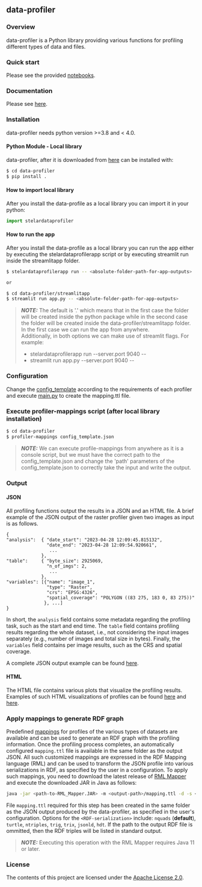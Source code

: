 
## data-profiler

### Overview

data-profiler is a Python library providing various functions for profiling different types of data and files.

### Quick start

Please see the provided [notebooks](https://github.com/stelar-eu/data-profiler/tree/main/notebooks).

### Documentation

Please see [here](https://stelar-eu.github.io/data-profiler/).

### Installation
data-profiler needs python version >=3.8 and < 4.0.

#### Python Module - Local library

data-profiler, after it is downloaded from [here](https://github.com/stelar-eu/data-profiler) can be installed with:

```sh
$ cd data-profiler
$ pip install .
```
#### How to import local library

After you install the data-profile as a local library you can import it in your python:

```python
import stelardataprofiler
```

#### How to run the app

After you install the data-profile as a local library you can run the app 
either by executing the stelardataprofilerapp script or by executing streamlit run inside 
the streamlitapp folder.

```sh
$ stelardataprofilerapp run -- <absolute-folder-path-for-app-outputs>

or

$ cd data-profiler/streamlitapp
$ streamlit run app.py -- <absolute-folder-path-for-app-outputs>
```
> **_NOTE:_**  The default <absolute-folder-path-for-app-outputs> is '.' which means 
> that in the first case the folder will be created inside the python package 
> while in the second case the folder will be created inside the 
> data-profiler/streamlitapp folder. <br />
> In the first case we can run the app from anywhere.<br /> 
> Additionally, in both options we can make use of streamlit flags. For example:
> * stelardataprofilerapp run --server.port 9040 -- <absolute-path-for-app-outputs>
> * streamlit run app.py --server.port 9040 -- <absolute-path-to-output-folder>

### Configuration
Change the [config_template](https://github.com/stelar-eu/data-profiler/blob/main/config_template.json) according to the requirements of each profiler and execute [main.py](https://github.com/stelar-eu/data-profiler/blob/main/stelardataprofiler/main.py) to create the mapping.ttl file.

### Execute profiler-mappings script (after local library installation)

```sh
$ cd data-profiler
$ profiler-mappings config_template.json
```
> **_NOTE:_**  We can execute profile-mappings from anywhere as it is a console script, but we must have the correct path to the config_template.json and change the 'path' parameters of the config_template.json to correctly take the input and write the output.

### Output
#### JSON
All profiling functions output the results in a JSON and an HTML file. A brief example of the JSON output of the raster profiler given two images as input is as follows.

```
{
"analysis":  { "date_start": "2023-04-28 12:09:45.815132",
               "date_end": "2023-04-28 12:09:54.920661",
                ... 
             },
"table":     { "byte_size": 2925069,
               "n_of_imgs": 2,
                ...
             },
"variables": [{"name": "image_1",
               "type": "Raster",
               "crs": "EPSG:4326",
               "spatial_coverage": "POLYGON ((83 275, 183 0, 83 275))"
              }, ...]
}
```

In short, the ```analysis``` field contains some metadata regarding the profiling task, such as the start and end time. The ```table``` field contains profiling results regarding the whole dataset, i.e., not considering the input images separately (e.g., number of images and total size in bytes). Finally, the ```variables``` field contains per image results, such as the CRS and spatial coverage.

A complete JSON output example can be found [here](https://github.com/stelar-eu/data-profiler/blob/main/examples/output/tabular_vector_profile.json).

#### HTML
The HTML file contains various plots that visualize the profiling results. Examples of such HTML visualizations of profiles can be found [here](https://htmlpreview.github.io/?https://github.com/stelar-eu/data-profiler/blob/main/examples/output/tabular_vector_profile.html) and [here](https://htmlpreview.github.io/?https://github.com/stelar-eu/data-profiler/blob/main/examples/output/timeseries_profile.html).


### Apply mappings to generate RDF graph

Predefined [mappings](https://github.com/stelar-eu/data-profiler/tree/main/stelardataprofiler/mappings) for profiles of the various types of datasets are available and can be used to generate an RDF graph with the profiling information. Once the profiling process completes, an automatically configured ```mapping.ttl``` file is available in the same folder as the output JSON.
All such customized mappings are expressed in the RDF Mapping language (RML) and can be used to transform the JSON profile into various serializations in RDF, as specified by the user in a configuration.
To apply such mappings, you need to download the latest release of [RML Mapper](https://github.com/RMLio/rmlmapper-java/releases/) and execute the downloaded JAR in Java as follows: 

```sh
java -jar <path-to-RML_Mapper.JAR> -m <output-path>/mapping.ttl -d -s <RDF-serialization> -o <path-to-output-RDF-file>
```

File ```mapping.ttl``` required for this step has been created in the same folder as the JSON output produced by the data-profiler, as specified in the user's configuration. 
Options for the ```<RDF-serialization>``` include: ```nquads``` (__default__), ```turtle```, ```ntriples```, ```trig```, ```trix```, ```jsonld```, ```hdt```. If the path to the output RDF file is ommitted, then the RDF triples will be listed in standard output.

> **_NOTE:_**  Executing this operation with the RML Mapper requires Java 11 or later.

### License

The contents of this project are licensed under the [Apache License 2.0](https://github.com/stelar-eu/data-profiler/blob/main/LICENSE).
